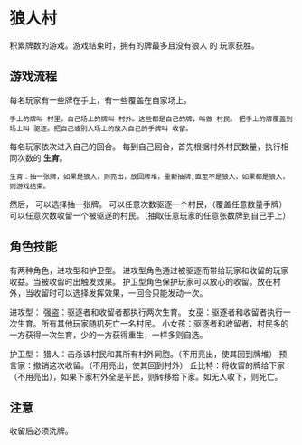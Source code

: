 # 狼人村

积累牌数的游戏。游戏结束时，拥有的牌最多且没有狼人 的 玩家获胜。

## 游戏流程

每名玩家有一些牌在手上，有一些覆盖在自家场上。

`手上的牌叫 村里，自己场上的牌叫 村外。这些都是自己的牌，叫做 村民。`
`把手上的牌覆盖到场上叫 驱逐。把自己或别人场上的放入自己的手牌叫 收留。`

每名玩家依次进入自己的回合。
每到自己回合，首先根据村外村民数量，执行相同次数的 **生育**。

`生育：抽一张牌，如果是狼人，则亮出，放回牌堆，重新抽牌,直至不是狼人，如果都是狼人，则游戏结束。`

然后，
可以选择抽一张牌。
可以任意次数驱逐一个村民，（覆盖任意数量手牌）
可以任意次数收留一个被驱逐的村民。（抽取任意玩家的任意张数牌到自己手上）

## 角色技能

有两种角色，进攻型和护卫型。
进攻型角色通过被驱逐而带给玩家和收留的玩家收益。当被收留时出触发效果。
护卫型角色保护玩家可以放心的收留。放在村外，当收留时可以选择发挥效果，一回合只能发动一次。

进攻型：
强盗：驱逐者和收留者都执行两次生育。
女巫：驱逐者和收留者执行一次生育。所有其他玩家随机死亡一名村民。
小女孩：驱逐者和收留者，村民多的一方获得一次生育，少的一方获得重生，一样多则自选。

护卫型：
猎人：击杀该村民和其所有村外同胞。（不用亮出，使其回到牌堆）
预言家：撤销这次收留。（不用亮出，使其回到村外）
丘比特：将收留的牌给下家（不用亮出），如果下家村外全是平民，则转移给下家。如无人收下，则死亡。

## 注意

收留后必须洗牌。
